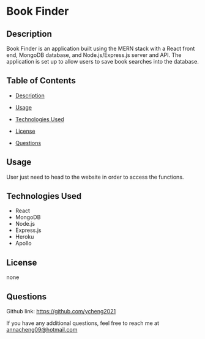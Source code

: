
# Book Finder

## Description
Book Finder is an application built using the MERN stack with a React front end, MongoDB database, and Node.js/Express.js server and API. The application is set up to allow users to save book searches into the database.

## Table of Contents

- [Description](#description)

- [Usage](#usage)

- [Technologies Used](#technologies-used)

- [License](#license)

- [Questions](#questions)

## Usage 
User just need to head to the website in order to access the functions.

## Technologies Used
- React
- MongoDB
- Node.js
- Express.js
- Heroku
- Apollo

## License
none

## Questions
Github link: https://github.com/ycheng2021

If you have any additional questions, feel free to reach me at annacheng09@hotmail.com
